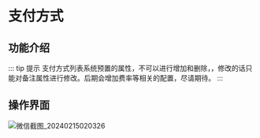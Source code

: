 # 支付方式

## 功能介绍
::: tip 提示
支付方式列表系统预置的属性，不可以进行增加和删除，，修改的话只能对备注属性进行修改。后期会增加费率等相关的配置，尽请期待。
:::
## 操作界面
![微信截图_20240215020326](https://jsd.cdn.zzko.cn/gh/xxm1995/bootx-img@master/daxpay/微信截图_20240215020326.4yrix9jmmgs0.webp)
